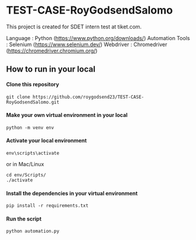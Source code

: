 # TEST-CASE-RoyGodsendSalomo
This project is created for SDET intern test at tiket.com.

Language : Python (https://www.python.org/downloads/)
Automation Tools : Selenium (https://www.selenium.dev/)
Webdriver : Chromedriver (https://chromedriver.chromium.org/)

## How to run in your local
#### Clone this repository
```
git clone https://github.com/roygodsend23/TEST-CASE-RoyGodsendSalomo.git
```

#### Make your own virtual environment in your local
```
python -m venv env
```

#### Activate your local environment
```
env\scripts\activate
```
or in Mac/Linux
```
cd env/Scripts/
./activate
```

#### Install the dependencies in your virtual environment
```
pip install -r requirements.txt
```

#### Run the script
```
python automation.py
```